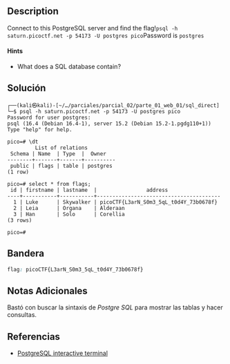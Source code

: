 ## Description

Connect to this PostgreSQL server and find the flag!`psql -h saturn.picoctf.net -p 54173 -U postgres pico`Password is `postgres`
#### Hints
- What does a SQL database contain?
## Solución

```shell
┌──(kali㉿kali)-[~/…/parciales/parcial_02/parte_01_web_01/sql_direct]
└─$ psql -h saturn.picoctf.net -p 54173 -U postgres pico
Password for user postgres: 
psql (16.4 (Debian 16.4-1), server 15.2 (Debian 15.2-1.pgdg110+1))
Type "help" for help.

pico=# \dt
         List of relations
 Schema | Name  | Type  |  Owner   
--------+-------+-------+----------
 public | flags | table | postgres
(1 row)

pico=# select * from flags;
 id | firstname | lastname  |                address                 
----+-----------+-----------+----------------------------------------
  1 | Luke      | Skywalker | picoCTF{L3arN_S0m3_5qL_t0d4Y_73b0678f}
  2 | Leia      | Organa    | Alderaan
  3 | Han       | Solo      | Corellia
(3 rows)

pico=# 

```

## Bandera
```css
flag: picoCTF{L3arN_S0m3_5qL_t0d4Y_73b0678f}
```
## Notas Adicionales
Bastó con buscar la sintaxis de *Postgre SQL* para mostrar las tablas y hacer consultas.
## Referencias
- [PostgreSQL interactive terminal](https://neon.tech/postgresql/postgresql-administration/postgresql-show-tables)